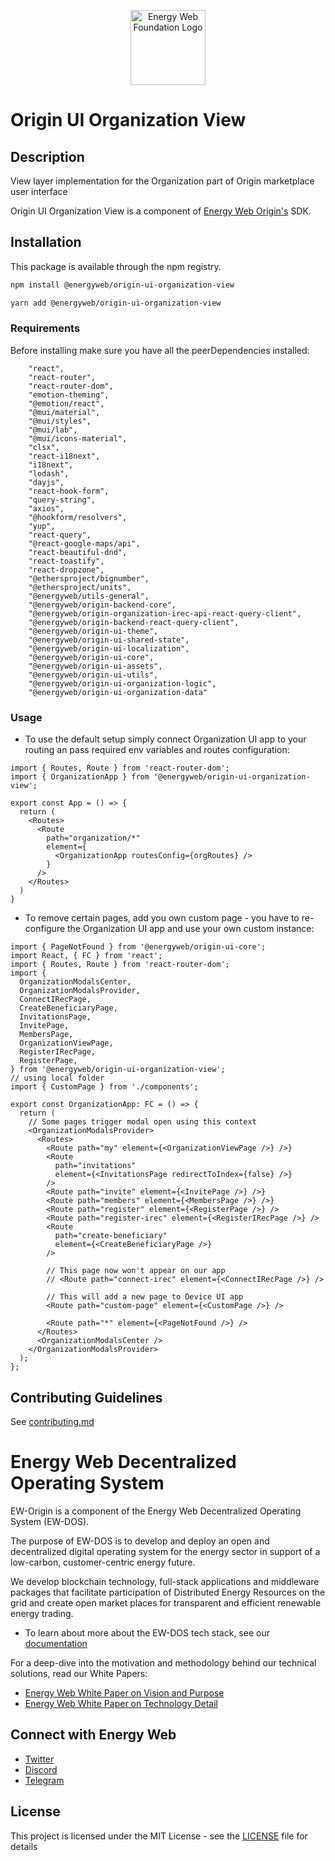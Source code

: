<p align="center">
  <a href="https://www.energyweb.org" target="blank"><img src="../../../../../docs/images/EW.png" width="120" alt="Energy Web Foundation Logo" /></a>
</p>

# Origin UI Organization View

## Description

View layer implementation for the Organization part of Origin marketplace user interface

Origin UI Organization View is a component of [Energy Web Origin's](https://energy-web-foundation-origin.readthedocs-hosted.com/en/latest/) SDK.

## Installation

This package is available through the npm registry.

```sh
npm install @energyweb/origin-ui-organization-view
```

```sh
yarn add @energyweb/origin-ui-organization-view
```

### Requirements

Before installing make sure you have all the peerDependencies installed:

```
    "react",
    "react-router",
    "react-router-dom",
    "emotion-theming",
    "@emotion/react",
    "@mui/material",
    "@mui/styles",
    "@mui/lab",
    "@mui/icons-material",
    "clsx",
    "react-i18next",
    "i18next",
    "lodash",
    "dayjs",
    "react-hook-form",
    "query-string",
    "axios",
    "@hookform/resolvers",
    "yup",
    "react-query",
    "@react-google-maps/api",
    "react-beautiful-dnd",
    "react-toastify",
    "react-dropzone",
    "@ethersproject/bignumber",
    "@ethersproject/units",
    "@energyweb/utils-general",
    "@energyweb/origin-backend-core",
    "@energyweb/origin-organization-irec-api-react-query-client",
    "@energyweb/origin-backend-react-query-client",
    "@energyweb/origin-ui-theme",
    "@energyweb/origin-ui-shared-state",
    "@energyweb/origin-ui-localization",
    "@energyweb/origin-ui-core",
    "@energyweb/origin-ui-assets",
    "@energyweb/origin-ui-utils",
    "@energyweb/origin-ui-organization-logic",
    "@energyweb/origin-ui-organization-data"
```

### Usage

- To use the default setup simply connect Organization UI app to your routing an pass required env variables and routes configuration:

```JSX
import { Routes, Route } from 'react-router-dom';
import { OrganizationApp } from '@energyweb/origin-ui-organization-view';

export const App = () => {
  return (
    <Routes>
      <Route
        path="organization/*"
        element={
          <OrganizationApp routesConfig={orgRoutes} />
        }
      />
    </Routes>
  )
}
```

- To remove certain pages, add you own custom page - you have to re-configure the Organization UI app and use your own custom instance:

```JSX
import { PageNotFound } from '@energyweb/origin-ui-core';
import React, { FC } from 'react';
import { Routes, Route } from 'react-router-dom';
import {
  OrganizationModalsCenter,
  OrganizationModalsProvider,
  ConnectIRecPage,
  CreateBeneficiaryPage,
  InvitationsPage,
  InvitePage,
  MembersPage,
  OrganizationViewPage,
  RegisterIRecPage,
  RegisterPage,
} from '@energyweb/origin-ui-organization-view';
// using local folder
import { CustomPage } from './components';

export const OrganizationApp: FC = () => {
  return (
    // Some pages trigger modal open using this context
    <OrganizationModalsProvider>
      <Routes>
        <Route path="my" element={<OrganizationViewPage />} />}
        <Route
          path="invitations"
          element={<InvitationsPage redirectToIndex={false} />}
        />
        <Route path="invite" element={<InvitePage />} />}
        <Route path="members" element={<MembersPage />} />}
        <Route path="register" element={<RegisterPage />} />
        <Route path="register-irec" element={<RegisterIRecPage />} />
        <Route
          path="create-beneficiary"
          element={<CreateBeneficiaryPage />}
        />

        // This page now won't appear on our app
        // <Route path="connect-irec" element={<ConnectIRecPage />} />

        // This will add a new page to Device UI app
        <Route path="custom-page" element={<CustomPage />} />

        <Route path="*" element={<PageNotFound />} />
      </Routes>
      <OrganizationModalsCenter />
    </OrganizationModalsProvider>
  );
};

```

## Contributing Guidelines

See [contributing.md](../../../../../contributing.md)

# Energy Web Decentralized Operating System

EW-Origin is a component of the Energy Web Decentralized Operating System (EW-DOS).

The purpose of EW-DOS is to develop and deploy an open and decentralized digital operating system for the energy sector in support of a low-carbon, customer-centric energy future.

We develop blockchain technology, full-stack applications and middleware packages that facilitate participation of Distributed Energy Resources on the grid and create open market places for transparent and efficient renewable energy trading.

- To learn about more about the EW-DOS tech stack, see our [documentation](https://app.gitbook.com/@energy-web-foundation/s/energy-web/)

For a deep-dive into the motivation and methodology behind our technical solutions, read our White Papers:

- [Energy Web White Paper on Vision and Purpose](https://www.energyweb.org/reports/EWDOS-Vision-Purpose/)
- [Energy Web White Paper on Technology Detail](https://www.energyweb.org/wp-content/uploads/2020/06/EnergyWeb-EWDOS-PART2-TechnologyDetail-202006-vFinal.pdf)

## Connect with Energy Web

- [Twitter](https://twitter.com/energywebx)
- [Discord](https://discord.com/channels/706103009205288990/843970822254362664)
- [Telegram](https://t.me/energyweb)

## License

This project is licensed under the MIT License - see the [LICENSE](LICENSE) file for details
